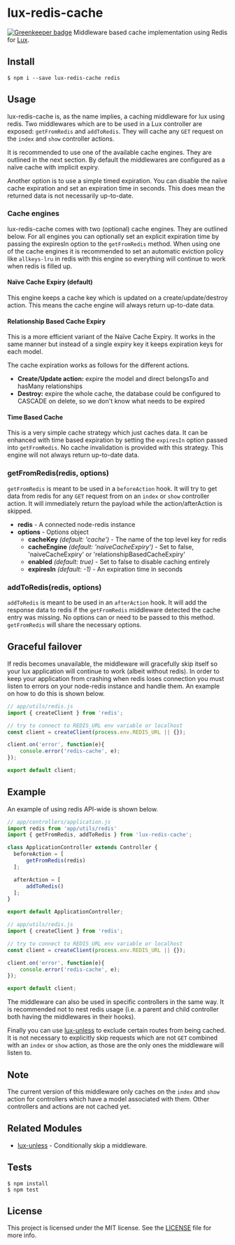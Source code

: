 # lux-redis-cache

[![Greenkeeper badge](https://badges.greenkeeper.io/nickschot/lux-redis-cache.svg)](https://greenkeeper.io/)
Middleware based cache implementation using Redis for [Lux](https://github.com/postlight/lux).

## Install

    $ npm i --save lux-redis-cache redis

## Usage
lux-redis-cache is, as the name implies, a caching middleware for lux using redis. Two middlewares which are to be used in a Lux controller are exposed: `getFromRedis` and `addToRedis`. They will cache any `GET` request on the `index` and `show` controller actions.

It is recommended to use one of the available cache engines. They are outlined in the next section. By default the middlewares are configured as a naïve cache with implicit expiry.

Another option is to use a simple timed expiration. You can disable the naïve cache expiration and set an expiration time in seconds. This does mean the returned data is not necessarily up-to-date.

### Cache engines
lux-redis-cache comes with two (optional) cache engines. They are outlined below. For all engines you can optionally set an explicit expiration time by passing the expiresIn option to the `getFromRedis` method. When using one of the cache engines it is recommended to set an automatic eviction policy like `allkeys-lru` in redis with this engine so everything will continue to work when redis is filled up.

#### Naïve Cache Expiry (default)
This engine keeps a cache key which is updated on a create/update/destroy action. This means the cache engine will always return up-to-date data.

#### Relationship Based Cache Expiry
This is a more efficient variant of the Naïve Cache Expiry. It works in the same manner but instead of a single expiry key it keeps expiration keys for each model.

The cache expiration works as follows for the different actions.
- **Create/Update action:** expire the model and direct belongsTo and hasMany relationships
- **Destroy:** expire the whole cache, the database could be configured to CASCADE on delete, so we don't know what needs to be expired

#### Time Based Cache
This is a very simple cache strategy which just caches data. It can be enhanced with time based expiration by setting the `expiresIn` option passed into `getFromRedis`.  No cache invalidation is provided with this strategy. This engine will not always return up-to-date data.

### getFromRedis(redis, options)
`getFromRedis` is meant to be used in a `beforeAction` hook. It will try to get data from redis for any `GET` request from on an `index` or `show` controller action. It will immediately return the payload while the action/afterAction is skipped.

- **redis** - A connected node-redis instance
- **options** - Options object
  - **cacheKey** *(default: 'cache')* - The name of the top level key for redis
  - **cacheEngine** *(default: 'naiveCacheExpiry')* - Set to false, 'naiveCacheExpiry' or 'relationshipBasedCacheExpiry'
  - **enabled** *(default: true)* - Set to false to disable caching entirely
  - **expiresIn** *(default: -1)* - An expiration time in seconds

### addToRedis(redis, options)
`addToRedis` is meant to be used in an `afterAction` hook. It will add the response data to redis if the `getFromRedis` middleware detected the cache entry was missing. No options can or need to be passed to this method. `getFromRedis` will share the necessary options.

## Graceful failover
If redis becomes unavailable, the middleware will gracefully skip itself so your lux application will continue to work (albeit without redis). In order to keep your application from crashing when redis loses connection you must listen to errors on your node-redis instance and handle them. An example on how to do this is shown below.

```javascript
// app/utils/redis.js
import { createClient } from 'redis';

// try to connect to REDIS_URL env variable or localhost
const client = createClient(process.env.REDIS_URL || {});

client.on('error', function(e){
    console.error('redis-cache', e);
});

export default client;
```

## Example
An example of using redis API-wide is shown below.

```javascript
// app/controllers/application.js
import redis from 'app/utils/redis'
import { getFromRedis, addToRedis } from 'lux-redis-cache';

class ApplicationController extends Controller {
  beforeAction = [
      getFromRedis(redis)
  ];

  afterAction = [
      addToRedis()
  ];
}

export default ApplicationController;
```

```javascript
// app/utils/redis.js
import { createClient } from 'redis';

// try to connect to REDIS_URL env variable or localhost
const client = createClient(process.env.REDIS_URL || {});

client.on('error', function(e){
    console.error('redis-cache', e);
});

export default client;
```

The middleware can also be used in specific controllers in the same way. It is recommended not to nest redis usage (i.e. a parent and child controller both having the middlewares in their hooks).

Finally you can use [lux-unless](https://github.com/nickschot/lux-unless) to exclude certain routes from being cached. It is not necessary to explicitly skip requests which are not `GET` combined with an `index` or `show` action, as those are the only ones the middleware will listen to.

## Note
The current version of this middleware only caches on the `index` and `show` action for controllers which have a model associated with them. Other controllers and actions are not cached yet.

## Related Modules

- [lux-unless](https://github.com/nickschot/lux-unless) - Conditionally skip a middleware.

## Tests

    $ npm install
    $ npm test

## License
This project is licensed under the MIT license. See the [LICENSE](LICENSE) file for more info.
